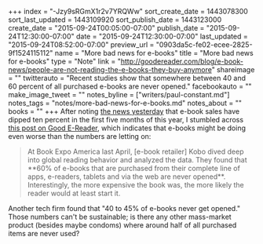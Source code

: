 +++
index = "-Jzy9sRGmX1r2v7YRQWw"
sort_create_date = 1443078300
sort_last_updated = 1443109920
sort_publish_date = 1443123000
create_date = "2015-09-24T00:05:00-07:00"
publish_date = "2015-09-24T12:30:00-07:00"
date = "2015-09-24T12:30:00-07:00"
last_updated = "2015-09-24T08:52:00-07:00"
preview_url = "0903da5c-fe02-ecee-2825-9f1524115112"
name = "More bad news for e-books"
title = "More bad news for e-books"
type = "Note"
link = "http://goodereader.com/blog/e-book-news/people-are-not-reading-the-e-books-they-buy-anymore"
shareimage = ""
twitterauto = "Recent studies show that somewhere between 40 and 60 percent of all purchased e-books are never opened."
facebookauto = ""
make_image_tweet = ""
notes_byline = ["writers/paul-constant.md"]
notes_tags = "notes/more-bad-news-for-e-books.md"
notes_about = ""
books = ""
+++
After noting [the news yesterday](http://seattlereviewofbooks.com/notes/2015/09/23/ebook-sales-slip-independent-bookstores-increase/) that e-book sales have dipped ten percent in the first five months of this year, I stumbled across [this post on Good E-Reader](http://goodereader.com/blog/e-book-news/people-are-not-reading-the-e-books-they-buy-anymore), which indicates that e-books might be doing even worse than the numbers are letting on:

<blockquote>At Book Expo America last April, [e-book retailer] Kobo dived deep into global reading behavior and analyzed the data.  They found that **60% of e-books that are purchased from their complete line of apps, e-readers, tablets and via the web are never opened**. Interestingly, the more expensive the book was, the more likely the reader would at least start it.</blockquote>

Another tech firm found that "40 to 45% of e-books never get opened." Those numbers can't be sustainable; is there any other mass-market product (besides maybe condoms) where around half of all purchased items are never used?